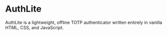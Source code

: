 # AuthLite
AuthLite is a lightweight, offline TOTP authenticator written entirely in vanilla HTML, CSS, and JavaScript.
